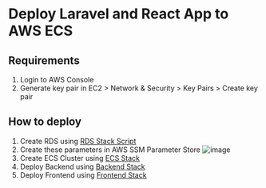 # Deploy Laravel and React App to AWS ECS

## Requirements
1. Login to AWS Console
2. Generate key pair in EC2 > Network & Security > Key Pairs > Create key pair

## How to deploy
1. Create RDS using [RDS Stack Script](https://github.com/theadonata/laravel-aws-deploy/blob/main/cloud-formation-template/rds/test-rds.yml)
2. Create these parameters in AWS SSM Parameter Store
  ![image](https://user-images.githubusercontent.com/13175937/193450091-1c3526c8-d31a-45ab-9cf1-b3ab4e01687f.png)
2. Create ECS Cluster using [ECS Stack](https://github.com/theadonata/laravel-aws-deploy/blob/main/cloud-formation-template/ecs-cluster/test-ecs.yml)
3. Deploy Backend using [Backend Stack](https://github.com/theadonata/laravel-aws-deploy/blob/main/cloud-formation-template/backend/test-backend.yml)
4. Deploy Frontend using [Frontend Stack](https://github.com/theadonata/laravel-aws-deploy/blob/main/cloud-formation-template/frontend/test-frontend.yml)
